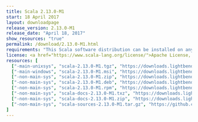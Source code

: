 ```yaml
---
title: Scala 2.13.0-M1
start: 18 April 2017
layout: downloadpage
release_version: 2.13.0-M1
release_date: "April 18, 2017"
show_resources: "true"
permalink: /download/2.13.0-M1.html
requirements: "This Scala software distribution can be installed on any Unix-like or Windows system. It requires the Java runtime version 1.8 or later, which can be downloaded <a href='http://www.java.com/'>here</a>."
license: <a href="https://www.scala-lang.org/license/">Apache License, Version 2.0</a>
resources: [
  ["-main-unixsys", "scala-2.13.0-M1.tgz", "https://downloads.lightbend.com/scala/2.13.0-M1/scala-2.13.0-M1.tgz", "Mac OS X, Unix, Cygwin", "16.95M"],
  ["-main-windows", "scala-2.13.0-M1.msi", "https://downloads.lightbend.com/scala/2.13.0-M1/scala-2.13.0-M1.msi", "Windows (msi installer)", "112.80M"],
  ["-non-main-sys", "scala-2.13.0-M1.zip", "https://downloads.lightbend.com/scala/2.13.0-M1/scala-2.13.0-M1.zip", "Windows", "16.99M"],
  ["-non-main-sys", "scala-2.13.0-M1.deb", "https://downloads.lightbend.com/scala/2.13.0-M1/scala-2.13.0-M1.deb", "Debian", "129.84M"],
  ["-non-main-sys", "scala-2.13.0-M1.rpm", "https://downloads.lightbend.com/scala/2.13.0-M1/scala-2.13.0-M1.rpm", "RPM package", "112.38M"],
  ["-non-main-sys", "scala-docs-2.13.0-M1.txz", "https://downloads.lightbend.com/scala/2.13.0-M1/scala-docs-2.13.0-M1.txz", "API docs", "50.57M"],
  ["-non-main-sys", "scala-docs-2.13.0-M1.zip", "https://downloads.lightbend.com/scala/2.13.0-M1/scala-docs-2.13.0-M1.zip", "API docs", "97.90M"],
  ["-non-main-sys", "scala-sources-2.13.0-M1.tar.gz", "https://github.com/scala/scala/archive/v2.13.0-M1.tar.gz", "Sources", ""]
]
---
```

